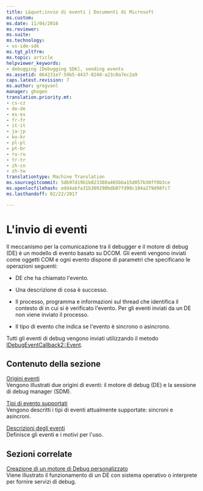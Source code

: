 ```yaml
---
title: L&quot;invio di eventi | Documenti di Microsoft
ms.custom: 
ms.date: 11/04/2016
ms.reviewer: 
ms.suite: 
ms.technology:
- vs-ide-sdk
ms.tgt_pltfrm: 
ms.topic: article
helpviewer_keywords:
- debugging [Debugging SDK], sending events
ms.assetid: 064231e7-59b5-4437-8240-a23c0a7ec2a9
caps.latest.revision: 7
ms.author: gregvanl
manager: ghogen
translation.priority.mt:
- cs-cz
- de-de
- es-es
- fr-fr
- it-it
- ja-jp
- ko-kr
- pl-pl
- pt-br
- ru-ru
- tr-tr
- zh-cn
- zh-tw
translationtype: Machine Translation
ms.sourcegitcommit: 5db97d19b1b823388a465bba15d057b30ff0b3ce
ms.openlocfilehash: edd4abfa31b309290bdb07fd98c104a279d98fc7
ms.lasthandoff: 02/22/2017

---
```

# <a name="sending-events"></a>L'invio di eventi
Il meccanismo per la comunicazione tra il debugger e il motore di debug (DE) è un modello di evento basato su DCOM. Gli eventi vengono inviati come oggetti COM e ogni evento dispone di parametri che specificano le operazioni seguenti:  
  
-   DE che ha chiamato l'evento.  
  
-   Una descrizione di cosa è successo.  
  
-   Il processo, programma e informazioni sul thread che identifica il contesto di in cui si è verificato l'evento. Per gli eventi inviati da un DE non viene inviato il processo.  
  
-   Il tipo di evento che indica se l'evento è sincrono o asincrono.  
  
 Tutti gli eventi di debug vengono inviati utilizzando il metodo [IDebugEventCallback2::Event](../../extensibility/debugger/reference/idebugeventcallback2-event.md).  
  
## <a name="in-this-section"></a>Contenuto della sezione  
 [Origini eventi](../../extensibility/debugger/event-sources-visual-studio-sdk.md)  
 Vengono illustrati due origini di eventi: il motore di debug (DE) e la sessione di debug manager (SDM).  
  
 [Tipi di evento supportati](../../extensibility/debugger/supported-event-types.md)  
 Vengono descritti i tipi di eventi attualmente supportate: sincroni e asincroni.  
  
 [Descrizioni degli eventi](../../extensibility/debugger/event-descriptions.md)  
 Definisce gli eventi e i motivi per l'uso.  
  
## <a name="related-sections"></a>Sezioni correlate  
 [Creazione di un motore di Debug personalizzato](../../extensibility/debugger/creating-a-custom-debug-engine.md)  
 Viene illustrato il funzionamento di un DE con sistema operativo o interprete per fornire servizi di debug.
